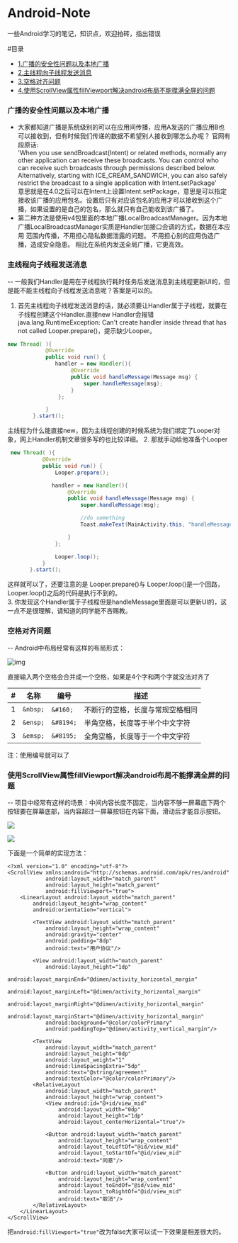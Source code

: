 # Android-Note
一些Android学习的笔记，知识点，欢迎拍砖，指出错误

#目录
* [1.广播的安全性问题以及本地广播](#广播的安全性问题以及本地广播)
* [2.主线程向子线程发送消息](#主线程向子线程发送消息)
* [3.空格对齐问题](#空格对齐问题)
* [4.使用ScrollView属性fillViewport解决android布局不能撑满全屏的问题](#使用ScrollView属性fillViewport解决android布局不能撑满全屏的问题)
 




### 广播的安全性问题以及本地广播

  * 大家都知道广播是系统级别的可以在应用间传播，应用A发送的广播应用B也可以接收到，但有时候我们传递的数据不希望别人接收到哪怎么办呢？
    官网有段原话:  
  'When you use sendBroadcast(Intent) or related methods, normally any other application can receive these broadcasts. You can control who can receive such broadcasts through permissions described below. Alternatively, starting with ICE_CREAM_SANDWICH, you can also safely restrict the broadcast to a single application with Intent.setPackage'    
  意思就是在4.0之后可以在Intent上设置Intent.setPackage，意思是可以指定接收该广播的应用包名。设置后只有对应该包名的应用才可以接收到这个广播，如果设置的是自己的包名，那么就只有自己能收到该广播了。
  * 第二种方法是使用v4包里面的本地广播LocalBroadcastManager。因为本地广播LocalBroadcastManager实质是Handler加接口会调的方式，数据在本应用   范围内传播，不用担心隐私数据泄露的问题。 不用担心别的应用伪造广播，造成安全隐患。 相比在系统内发送全局广播，它更高效。  

### 主线程向子线程发送消息
--
一般我们Handler是用在子线程执行耗时任务后发送消息到主线程更新UI的，但是能不能主线程向子线程发送消息呢？答案是可以的。  
 1. 首先主线程向子线程发送消息的话，就必须要让Handler属于子线程，就要在子线程创建这个Handler.直接new Handler会报错java.lang.RuntimeException: Can't create handler inside thread that has not called Looper.prepare()，提示缺少Looper。
  ```java
  new Thread( ){
              @Override
              public void run() {
                 handler = new Handler(){
                      @Override
                      public void handleMessage(Message msg) {
                          super.handleMessage(msg);
                      }
                  };
  
              }
          }.start();
  ```  
   主线程为什么能直接new，因为主线程创建的时候系统为我们绑定了Looper对象，网上Handler机制文章很多写的也比较详细。
 2. 那就手动给他准备个Looper
 ```java
  new Thread( ){
            @Override
            public void run() {
                Looper.prepare();

               handler = new Handler(){
                    @Override
                    public void handleMessage(Message msg) {
                        super.handleMessage(msg);

                        //do something
                        Toast.makeText(MainActivity.this, "handleMessage", Toast.LENGTH_SHORT).show();

                    }
                };

                Looper.loop();
            }
        }.start();
```
 这样就可以了，还要注意的是 Looper.prepare()与 Looper.loop()是一个回路，Looper.loop()之后的代码是执行不到的。  
 3. 你发现这个Handler属于子线程但是handleMessage里面是可以更新UI的，这一点不是很理解，请知道的同学能不吝赐教。
 
### 空格对齐问题
--
Android中布局经常有这样的布局形式：

![](https://github.com/nanixiaoseng/Android-Note/blob/master/img/img_login_dq.png "img")

直接输入两个空格会合并成一个空格，如果是4个字和两个字就没法对齐了


|#|名称|编号|描述|
|---|----|-----|------
|1| ```&nbsp;``` | ```&#160;```   | 不断行的空格，长度与常规空格相同
|2| ```&ensp;``` | ```&#8194;```  | 半角空格，长度等于半个中文字符
|3| ```&emsp;``` | ```&#8195;```  | 全角空格，长度等于一个中文字符
注：使用编号就可以了
 
### 使用ScrollView属性fillViewport解决android布局不能撑满全屏的问题
--
项目中经常有这样的场景：中间内容长度不固定，当内容不够一屏幕底下两个按钮要在屏幕底部，当内容超过一屏幕按钮在内容下面，滑动后才能显示按钮。

![](https://github.com/nanixiaoseng/Android-Note/blob/master/img/scrollview_fillveewport1.png) 

![](https://github.com/nanixiaoseng/Android-Note/blob/master/img/scrollview_fillveewport2.png)

下面是一个简单的实现方法：
```
<?xml version="1.0" encoding="utf-8"?>
<ScrollView xmlns:android="http://schemas.android.com/apk/res/android"
            android:layout_width="match_parent"
            android:layout_height="match_parent"
            android:fillViewport="true">
    <LinearLayout android:layout_width="match_parent"
        android:layout_height="wrap_content"
        android:orientation="vertical">

        <TextView android:layout_width="match_parent"
            android:layout_height="wrap_content"
            android:gravity="center"
            android:padding="8dp"
            android:text="用户协议"/>

        <View android:layout_width="match_parent"
            android:layout_height="1dp"
            android:layout_marginEnd="@dimen/activity_horizontal_margin"
            android:layout_marginLeft="@dimen/activity_horizontal_margin"
            android:layout_marginRight="@dimen/activity_horizontal_margin"
            android:layout_marginStart="@dimen/activity_horizontal_margin"
            android:background="@color/colorPrimary"
            android:paddingTop="@dimen/activity_vertical_margin"/>

        <TextView
            android:layout_width="match_parent"
            android:layout_height="0dp"
            android:layout_weight="1"
            android:lineSpacingExtra="5dp"
            android:text="@string/agreement"
            android:textColor="@color/colorPrimary"/>
        <RelativeLayout
            android:layout_width="match_parent"
            android:layout_height="wrap_content">
            <View android:id="@+id/view_mid"
                android:layout_width="0dp"
                android:layout_height="1dp"
                android:layout_centerHorizontal="true"/>

            <Button android:layout_width="match_parent"
                android:layout_height="wrap_content"
                android:layout_toLeftOf="@id/view_mid"
                android:layout_toStartOf="@id/view_mid"
                android:text="同意"/>

            <Button android:layout_width="match_parent"
                android:layout_height="wrap_content"
                android:layout_toEndOf="@id/view_mid"
                android:layout_toRightOf="@id/view_mid"
                android:text="取消"/>
        </RelativeLayout>
    </LinearLayout>
</ScrollView>
```
把```android:fillViewport="true"```改为false大家可以试一下效果是相差很大的。
